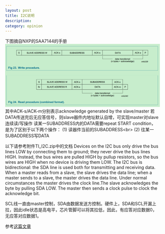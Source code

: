 ```yaml
---
layout: post
title: I2C说明
description: 
category: opinion
---
```


下图摘自NXP的SAA7144的手册
  ![I2C_procdure](/images/embedded/I2C_Write_Read_procedure.png)
  其中ACK-s/ACK-m分别表示acknowledge generated by the slave/master
  若DATA传送完后无应答信号，则slave器件内地址默认自增，可实现master对slave连续读/写操作
  读某一SUBADDRESS内的DATA需要repeat START condition，是为了区别于以下两个操作：
  (1) 读器件当前的SUBADDRESS<br\>
  (2) 往某一SUBADDRESS写DATA
 
  以下请参考附件TI_I2C.zip中的文档
     Devices on the I2C bus only drive the bus lines LOW by connecting them to ground; they never drive the 
bus lines HIGH. Instead, the bus wires are pulled HIGH by pullup resistors, so the bus wires are HIGH when no 
device is driving them LOW.
     The I2C bus is bidirectional: the SDA line is used both for transmitting and receiving data. When a master 
reads from a slave, the slave drives the data line; when a master sends to a slave, the master drives the data
 line.
      Under normal circumstances the master drives the clock line.The slave acknowledges the byte by pulling 
SDA LOW. The master then sends a clock pulse to clock the acknowledge bit.
 
SCL线一直由master控制，SDA由数据发送方控制。硬件上，SDA和SCL开漏上拉，因此idle状态是高电平，芯片管脚可以将其拉低，因此，有应答对应数据0，无应答对应数据1。
 
参考[这篇文章](http://hi.baidu.com/gilbertjuly/item/b67ef40a4863c7cd74cd3c09)

